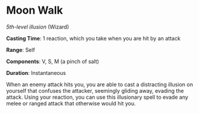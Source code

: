# Moon Walk
*5th-level illusion* (Wizard)

**Casting Time**: 1 reaction, which you take when you are hit by an attack

**Range**: Self

**Components**: V, S, M (a pinch of salt)

**Duration**: Instantaneous

When an enemy attack hits you, you are able to cast a distracting illusion on yourself that confuses the attacker, seemingly gliding away, evading the attack. Using your reaction, you can use this illusionary spell to evade any melee or ranged attack that otherwise would hit you.
